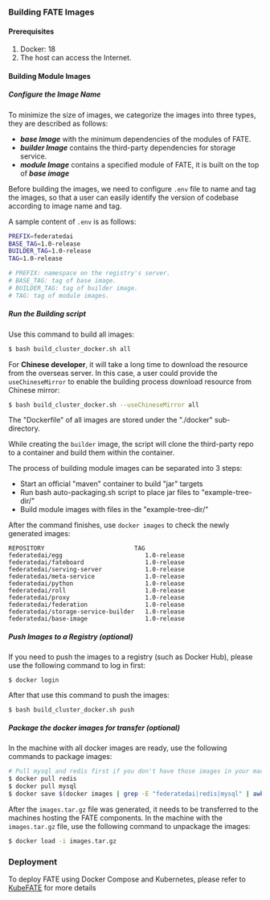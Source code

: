 ### Building FATE Images

#### Prerequisites
1. Docker: 18
2. The host can access the Internet.

#### Building Module Images

##### Configure the Image Name
To minimize the size of images, we categorize the images into three types, they are described as follows:
- ***base Image*** with the minimum dependencies of the modules of FATE.
- ***builder Image*** contains the third-party dependencies for storage service.
- ***module Image*** contains a specified module of FATE, it is built on the top of ***base image***

Before building the images, we need to configure `.env` file to name and tag the images, so that a user can easily identify the version of codebase according to image name and tag.

A sample content of `.env` is as follows:
```bash
PREFIX=federatedai
BASE_TAG=1.0-release
BUILDER_TAG=1.0-release
TAG=1.0-release

# PREFIX: namespace on the registry's server.
# BASE_TAG: tag of base image.
# BUILDER_TAG: tag of builder image.
# TAG: tag of module images.
```

##### Run the Building script

Use this command to build all images:
```bash
$ bash build_cluster_docker.sh all
```

For **Chinese developer**, it will take a long time to download the resource from the overseas server. In this case, a user could provide the `useChineseMirror` to enable the building process download resource from Chinese mirror:
```bash
$ bash build_cluster_docker.sh --useChineseMirror all
```
The "Dockerfile" of all images are stored under the "./docker" sub-directory. 

While creating the `builder` image, the script will clone the third-party repo to a container and build them within the container. 

The process of building module images can be separated into 3 steps:
- Start an official "maven" container to build "jar" targets
- Run bash auto-packaging.sh script to place jar files to "example-tree-dir/"
- Build module images with files in the "example-tree-dir/"

After the command finishes, use `docker images` to check the newly generated images:
```
REPOSITORY                         TAG  
federatedai/egg                       1.0-release    
federatedai/fateboard                 1.0-release    
federatedai/serving-server            1.0-release     
federatedai/meta-service              1.0-release    
federatedai/python                    1.0-release     
federatedai/roll                      1.0-release
federatedai/proxy                     1.0-release
federatedai/federation                1.0-release
federatedai/storage-service-builder   1.0-release   
federatedai/base-image                1.0-release
```

##### Push Images to a Registry (optional)
If you need to push the images to a registry (such as Docker Hub), please use the following command to log in first: 

`$ docker login` 

After that use this command to push the images: 

`$ bash build_cluster_docker.sh push` 

##### Package the docker images for transfer (optional)
In the machine with all docker images are ready, use the following commands to package images:
```bash
# Pull mysql and redis first if you don't have those images in your machine.
$ docker pull redis
$ docker pull mysql
$ docker save $(docker images | grep -E "federatedai|redis|mysql" | awk '{print $1":"$2}') -o images.tar.gz
```

After the `images.tar.gz` file was generated, it needs to be transferred to the machines hosting the FATE components. In the machine with the `images.tar.gz` file, use the following command to unpackage the images:
```bash
$ docker load -i images.tar.gz
```

### Deployment
To deploy FATE using Docker Compose and Kubernetes, please refer to [KubeFATE](https://github.com/FederatedAI/KubeFATE) for more details
